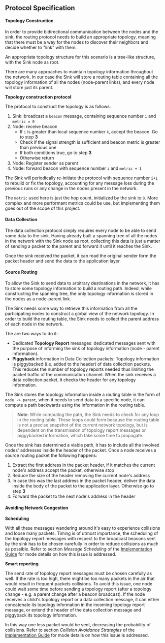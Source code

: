 ## Protocol Specification

#### Topology Construction

In order to provide bidirectional communication between the nodes and the sink, the routing protocol needs to build an appropriate topology, meaning that there must be a way for the nodes to discover their neighbors and decide whether to "link" with them.

An appropriate topology structure for this scenario is a tree-like structure, with the Sink node as root.

There are many approaches to maintain topology information throughout the network. In our case the Sink will store a routing table containing all the topology information of all the nodes (node-parent links), and every node will store just its parent.

**Topology construction protocol**

The protocol to construct the topology is as follows:

1. Sink: broadcast a `beacon` message, containing sequence number `i` and `metric = 0`
2. Node: receive beacon
	- If `i` is greater than local sequence number `k`, accept the beacon. Go to step **3**
	- Check if the signal strength is sufficient and beacon metric is greater than previous one
	- If both conditions true, go to step **3**
	- Otherwise return
3. Node: Register sender as parent
4. Node: forward beacon with sequence number `i` and `metric + 1`

The Sink will periodically re-initiate the protocol with sequence number `i+1` to rebuild or fix the topology, accounting for any message loss during the previous runs or any change in the nodes present in the network.

The `metric` used here is just the hop count, initialized by the sink to `0`. More complex and more performant metrics could be use, but implementing them goes out of the scope of this project.

#### Data Collection

The data collection protocol simply requires every node to be able to send some data to the sink. Having already built a spanning tree of all the nodes in the network with the Sink node as root, collecting this data is just a matter of sending a packet to the parent and forward it until it reaches the Sink.

Once the sink received the packet, it can read the original sender form the packet header and send the data to the application layer.

#### Source Routing

To allow the Sink to send data to arbitrary destinations in the network, it has to store some topology information to build a routing path. Indeed, while constructing the spanning tree, the only topology information is stored in the nodes as a node-parent link. 

The Sink needs some way to retrieve this information from all the participating nodes to construct a global view of the network topology. In order to build the routing table, the Sink needs to collect the parent address of each node in the network. 

The are two ways to do it:

- Dedicated **Topology Report** messages: dedicated messages sent with the purpose of informing the sink of topology information (node - parent information).
- **Piggyback** information in Data Collection packets: Topology information is piggybacked (i.e. added to the header) of data collection packets. This reduces the number of topology reports needed thus limiting the packet traffic of the communication channel. When the sink receives a data collection packet, it checks the header for any topology information.

The Sink stores the topology information inside a routing table in the form of `node -> parent`, when it needs to send data to a specific node, it can compute a path backwards using the information in the routing table.

>**Note**: While computing the path, the Sink needs to check for any loop in the routing table. These loops could form because the routing table is not a precise snapshot of the current network topology, but is dependent on the transmission of topology report messages or piggybacked information, which take some time to propagate.

Once the sink has determined a viable path, it has to include all the involved nodes' addresses inside the header of the packet. Once a node receives a source routing packet the following happens:

1. Extract the first address in the packet header, if it matches the current node's address accept the packet, otherwise stop
2. Reduce the size of the header removing the current node's address
3. In case this was the last address in the packet header, deliver the data inside the body of the packet to the application layer. Otherwise go to step **3**
4. Forward the packet to the next node's address in the header

#### Avoiding Network Congestion

**Scheduling**

With all these messages wandering around it's easy to experience collisions and loose many packets. Timing is of utmost importance, the scheduling of the topology report messages with respect to the broadcast beacons sent by the sink has to be chosen carefully in order to reduce collisions as much as possible. Refer to section *Message Scheduling* of the [Implementation Guide](Implementation.md) for mode details on how this issue is addressed.

**Smart reporting**

The send rate of topology report messages must be chosen carefully as well. If the rate is too high, there might be too many packets in the air that would result in frequent packets collisions. To avoid this issue, one node could wait some time before sending a topology report (after a topology change - e.g. a parent change after a beacon broadcast). If the node receives a child's topology report or a data collection message, it can either concatenate its topology information in the incoming topology report message, or extend the header of the data collection message and piggyback its topology information.

In this way one less packet would be sent, decreasing the probability of collisions. Refer to section *Collision Avoidance Strategies* of the [Implementation Guide](Implementation.md) for mode details on how this issue is addressed.

